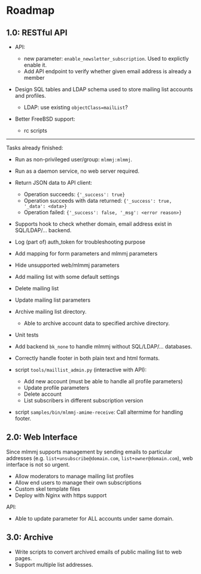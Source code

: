 # Roadmap

## 1.0: RESTful API

- API:
    - new parameter: `enable_newsletter_subscription`. Used to explictly enable it.
    - Add API endpoint to verify whether given email address is already a member

- Design SQL tables and LDAP schema used to store mailing list accounts and
  profiles.
    * LDAP: use existing `objectClass=mailList`?

- Better FreeBSD support:
    - rc scripts

---

Tasks already finished:

- Run as non-privileged user/group: `mlmmj:mlmmj`.
- Run as a daemon service, no web server required.
- Return JSON data to API client:
    - Operation succeeds: `{'_success': true}`
    - Operation succeeds with data returned: `{'_success': true, '_data': <data>}`
    - Operation failed: `{'_success': false, '_msg': <error reason>}`
- Supports hook to check whether domain, email address exist in SQL/LDAP/...
  backend.
- Log (part of) auth_token for troubleshooting purpose
- Add mapping for form parameters and mlmmj parameters
- Hide unsupported web/mlmmj parameters
- Add mailing list with some default settings
- Delete mailing list
- Update mailing list parameters
- Archive mailing list directory.
    - Able to archive account data to specified archive directory.
- Unit tests
- Add backend `bk_none` to handle mlmmj without SQL/LDAP/... databases.
- Correctly handle footer in both plain text and html formats.

- script `tools/maillist_admin.py` (interactive with API):
    * Add new account (must be able to handle all profile parameters)
    * Update profile parameters
    * Delete account
    * List subscribers in different subscription version

- script `samples/bin/mlmmj-amime-receive`: Call altermime for handling footer.

## 2.0: Web Interface

Since mlmmj supports management by sending emails to particular addresses
(e.g. `list+unsubscribe@domain.com`, `list+owner@domain.com`), web
interface is not so urgent.

- Allow moderators to manage mailing list profiles
- Allow end users to manage their own subscriptions
- Custom skel template files
- Deploy with Nginx with https support

API:

- Able to update parameter for ALL accounts under same domain.

## 3.0: Archive

- Write scripts to convert archived emails of public mailing list to web pages.
- Support multiple list addresses.

